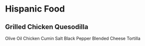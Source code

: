 # Hispanic Food

## Grilled Chicken Quesodilla
Olive Oil
Chicken
Cumin
Salt
Black Pepper
Blended Cheese
Tortilla